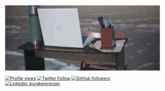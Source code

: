 <img src="cover.gif" width="600" height="213"></img>

[![Profile views](https://gpvc.arturio.dev/bubabi)](https://github.com/bubabi)
[![Twitter Follow](https://img.shields.io/twitter/follow/burakemreozer?label=Follow)](https://twitter.com/burakemreozer?lang=en)
[![GitHub followers](https://img.shields.io/github/followers/bubabi?label=Follow&style=social)](https://github.com/bubabi)
[![Linkedin: burakemreozer](https://img.shields.io/badge/-Follow-blue?style=flat-square&logo=Linkedin&logoColor=white&link=https://www.linkedin.com/in/burakemreozer/)](https://www.linkedin.com/in/burakemreozer/)
<!--
[![](https://img.shields.io/badge/linkedin-%230077B5.svg?&style=for-the-badge&logo=linkedin&logoColor=white)](https://www.linkedin.com/in/burakemreozer/) [![Mail Badge](https://img.shields.io/badge/burakemreozer@gmail.com-c14438?style=for-the-badge&logo=Gmail&logoColor=white&link=mailto:burakemreozer@gmail.com)](mailto:burakemreozer@gmail.com)

![Visitor Count](https://profile-counter.glitch.me/bubabi/count.svg)


Here are some ideas to get you started:

- 🔭 I’m currently working on ...
- 🌱 I’m currently learning ...
- 👯 I’m looking to collaborate on ...
- 🤔 I’m looking for help with ...
- 💬 Ask me about ...
- 📫 How to reach me: ...
- 😄 Pronouns: ...
- ⚡ Fun fact: ...
-->
